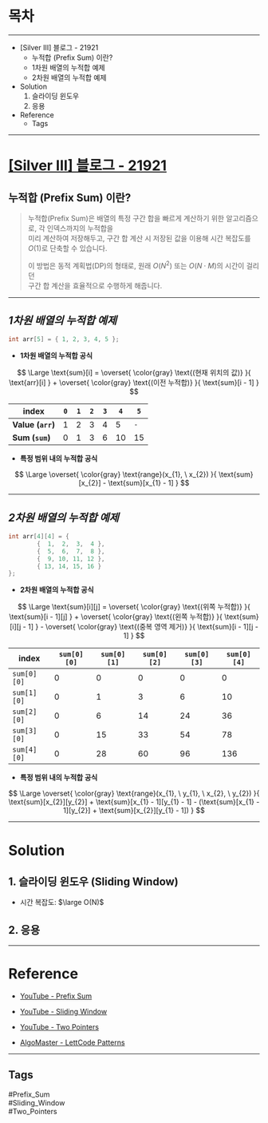 # 목차

---

- \[Silver III\] 블로그 - 21921
    - 누적합 (Prefix Sum) 이란?
    - 1차원 배열의 누적합 예제
    - 2차원 배열의 누적합 예제
- Solution
    1. 슬라이딩 윈도우
    2. 응용
- Reference
    - Tags

---

# [\[Silver III\] 블로그 - 21921](https://www.acmicpc.net/problem/21921)

## 누적합 (Prefix Sum) 이란?

> 누적합(Prefix Sum)은 배열의 특정 구간 합을 빠르게 계산하기 위한 알고리즘으로, 각 인덱스까지의 누적합을  
> 미리 계산하여 저장해두고, 구간 합 계산 시 저장된 값을 이용해 시간 복잡도를 $O(1)$로 단축할 수 있습니다.
>
> 이 방법은 동적 계획법(DP)의 형태로, 원래 $O(N^{2})$ 또는 $O(N\cdot{M})$의 시간이 걸리던  
> 구간 합 계산을 효율적으로 수행하게 해줍니다.

---

## ***1차원 배열의 누적합 예제***

```cpp
int arr[5] = { 1, 2, 3, 4, 5 };
```

- **1차원 배열의 누적합 공식**

$$
\Large
\text{sum}[i] =
\overset{ \color{gray} \text{(현재 위치의 값)} }{ \text{arr}[i] } +
\overset{ \color{gray} \text{(이전 누적합)} }{ \text{sum}[i - 1] }
$$

| **index**         | `0` | `1` | `2` | `3` | `4` | `5` |
|-------------------|-----|-----|-----|-----|-----|-----|
| **Value (`arr`)** | 1   | 2   | 3   | 4   | 5   | `-` |
| **Sum (`sum`)**   | 0   | 1   | 3   | 6   | 10  | 15  | 

- **특정 범위 내의 누적합 공식**

$$
\Large
\overset{ \color{gray} \text{range}(x_{1}, \ x_{2}) }{ \text{sum}[x_{2}] - \text{sum}[x_{1} - 1] }
$$

---

## ***2차원 배열의 누적합 예제***

```cpp
int arr[4][4] = {
        {  1,  2,  3,  4 },
        {  5,  6,  7,  8 },
        {  9, 10, 11, 12 },
        { 13, 14, 15, 16 }
};
```

- **2차원 배열의 누적합 공식**

$$
\Large
\text{sum}[i][j] =
\overset{ \color{gray} \text{(위쪽 누적합)} }{ \text{sum}[i - 1][j] } +
\overset{ \color{gray} \text{(왼쪽 누적합)} }{ \text{sum}[i][j - 1] } -
\overset{ \color{gray} \text{(중복 영역 제거)} }{ \text{sum}[i - 1][j - 1] }
$$

| **index**   | `sum[0][0]` | `sum[0][1]` | `sum[0][2]` | `sum[0][3]` | `sum[0][4]` |
|-------------|-------------|-------------|-------------|-------------|-------------|
| `sum[0][0]` | 0           | 0           | 0           | 0           | 0           |
| `sum[1][0]` | 0           | 1           | 3           | 6           | 10          | 
| `sum[2][0]` | 0           | 6           | 14          | 24          | 36          |
| `sum[3][0]` | 0           | 15          | 33          | 54          | 78          |
| `sum[4][0]` | 0           | 28          | 60          | 96          | 136         |

- **특정 범위 내의 누적합 공식**

$$
\Large
\overset{
\color{gray} \text{range}(x_{1}, \ y_{1}, \ x_{2}, \ y_{2})
}{
\text{sum}[x_{2}][y_{2}] + \text{sum}[x_{1} - 1][y_{1} - 1] - (\text{sum}[x_{1} - 1][y_{2}] + \text{sum}[x_{2}][y_{1} - 1])
}
$$

---

# Solution

## 1. 슬라이딩 윈도우 (Sliding Window)

- 시간 복잡도: $\large O(N)$

## 2. 응용

---

# Reference

- [YouTube - Prefix Sum](https://www.youtube.com/watch?v=yuws7YK0Yng)

- [YouTube - Sliding Window](https://www.youtube.com/watch?v=y2d0VHdvfdc)

- [YouTube - Two Pointers](https://www.youtube.com/watch?v=QzZ7nmouLTI)

- [AlgoMaster - LettCode Patterns](https://blog.algomaster.io/p/15-leetcode-patterns)

---

## Tags

#Prefix_Sum  
#Sliding_Window  
#Two_Pointers
